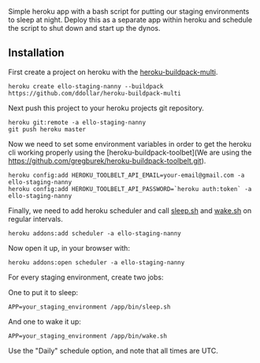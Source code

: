 Simple heroku app with a bash script for putting our staging environments to sleep at night.  Deploy this as a separate app within heroku and schedule the script to shut down and start up the dynos.


## Installation


First create a project on heroku with the [heroku-buildpack-multi](https://github.com/ddollar/heroku-buildpack-multi).

```
heroku create ello-staging-nanny --buildpack https://github.com/ddollar/heroku-buildpack-multi
```

Next push this project to your heroku projects git repository.

```
heroku git:remote -a ello-staging-nanny
git push heroku master
```

Now we need to set some environment variables in order to get the heroku cli working properly using the [heroku-buildpack-toolbet](We are using the https://github.com/gregburek/heroku-buildpack-toolbelt.git).

```
heroku config:add HEROKU_TOOLBELT_API_EMAIL=your-email@gmail.com -a ello-staging-nanny
heroku config:add HEROKU_TOOLBELT_API_PASSWORD=`heroku auth:token` -a ello-staging-nanny
```

Finally, we need to add heroku scheduler and call [sleep.sh](https://github.com/kbaum/heroku-staging-nanny/blob/master/bin/sleep.sh) and [wake.sh](https://github.com/kbaum/heroku-staging-nanny/blob/master/bin/wake.sh) on regular intervals.

```
heroku addons:add scheduler -a ello-staging-nanny
```

Now open it up, in your browser with:

```
heroku addons:open scheduler -a ello-staging-nanny
```

For every staging environment, create two jobs:  
  
One to put it to sleep:  
```
APP=your_staging_environment /app/bin/sleep.sh
```

And one to wake it up:  
```
APP=your_staging_environment /app/bin/wake.sh
```

Use the "Daily" schedule option, and note that all times are UTC.
